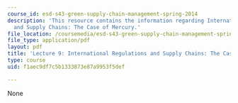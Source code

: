 ```yaml
---
course_id: esd-s43-green-supply-chain-management-spring-2014
description: 'This resource contains the information regarding International Regulations
  and Supply Chains: The Case of Mercury.'
file_location: /coursemedia/esd-s43-green-supply-chain-management-spring-2014/f1aec9df7c5b1333873e87a9953f5def_MITESD_S43S14_Lecture9.pdf
file_type: application/pdf
layout: pdf
title: 'Lecture 9: International Regulations and Supply Chains: The Case of Mercury'
type: course
uid: f1aec9df7c5b1333873e87a9953f5def

---
```

None
